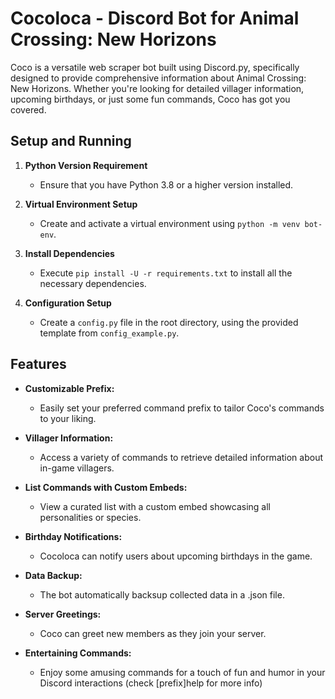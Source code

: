 # Cocoloca - Discord Bot for Animal Crossing: New Horizons

Coco is a versatile web scraper bot built using Discord.py, specifically designed to provide comprehensive information about Animal Crossing: New Horizons. Whether you're looking for detailed villager information, upcoming birthdays, or just some fun commands, Coco has got you covered.

## Setup and Running

1. **Python Version Requirement**
   - Ensure that you have Python 3.8 or a higher version installed.

2. **Virtual Environment Setup**
   - Create and activate a virtual environment using `python -m venv bot-env`.

3. **Install Dependencies**
   - Execute `pip install -U -r requirements.txt` to install all the necessary dependencies.

4. **Configuration Setup**
   - Create a `config.py` file in the root directory, using the provided template from `config_example.py`.

## Features

- **Customizable Prefix:**
  - Easily set your preferred command prefix to tailor Coco's commands to your liking.

- **Villager Information:**
  - Access a variety of commands to retrieve detailed information about in-game villagers.

- **List Commands with Custom Embeds:**
  - View a curated list with a custom embed showcasing all personalities or species.

- **Birthday Notifications:**
  - Cocoloca can notify users about upcoming birthdays in the game.

- **Data Backup:**
  - The bot automatically backsup collected data in a .json file.

- **Server Greetings:**
  - Coco can greet new members as they join your server.

- **Entertaining Commands:**
  - Enjoy some amusing commands for a touch of fun and humor in your Discord interactions (check [prefix]help for more info)
